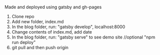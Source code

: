 Made and deployed using gatsby and gh-pages


1. Clone repo
2. Add new folder, index.md
3. In the blog folder, run:
            "gatsby develop", localhost:8000
4. Change contents of index.md, add date
5. In the blog folder, run:
            "gatsby serve" to see demo site //optional
            "npm run deploy"
6. git pull and then push origin
